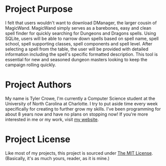 # Project Purpose
I felt that users wouldn't want to download DManager, the larger cousin of MagicWand. MagicWand simply serves as a barebones, easy and clean spell finder for quickly searching for Dungeons and Dragons spells. Using SQLite, users will be able to narrow down spells based on spell name, spell school, spell supporting classes, spell components and spell level. After selecting a spell from the table, the user will be provided with detailed information including the spell's specific formatted description. This tool is essential for new and seasoned dungeon masters looking to keep the campaign rolling quickly.
# Project Authors
My name is Tyler Crowe, I'm currently a Computer Science student at the University of North Carolina at Charlotte. I try to put aside time every week specifically for creating to further grow my skills. I've been programming for about 8 years now and have no plans on stopping now! If you're more interested in me or my work, visit [my website](https://loneboat.com/).
# Project License
Like most of my projects, this project is sourced under [The MIT License](https://opensource.org/licenses/MIT). (Basically, it's as much yours, reader, as it is mine.)
